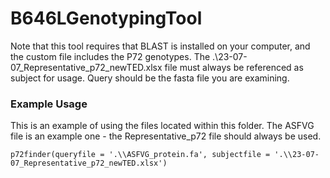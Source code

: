 # B646LGenotypingTool

Note that this tool requires that BLAST is installed on your computer, and the custom file includes the P72 genotypes. The .\\23-07-07_Representative_p72_newTED.xlsx file must always be referenced as subject for usage. Query should be the fasta file you are examining.

### Example Usage
This is an example of using the files located within this folder. The ASFVG file is an example one - the Representative_p72 file should always be used.

    p72finder(queryfile = '.\\ASFVG_protein.fa', subjectfile = '.\\23-07-07_Representative_p72_newTED.xlsx')
  
